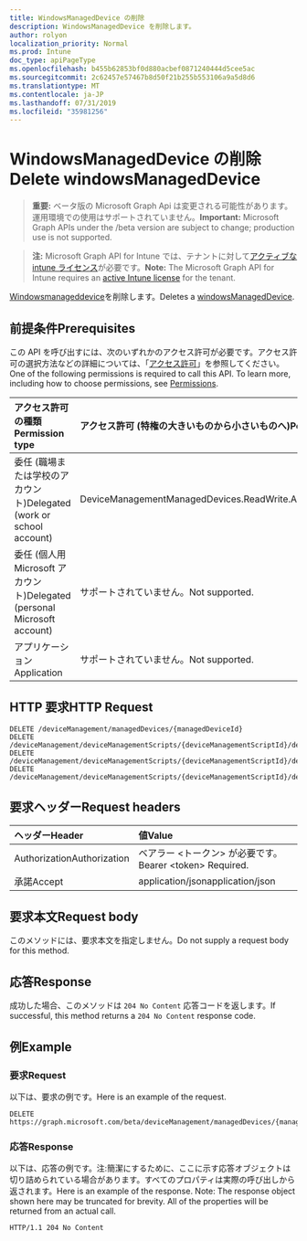 ```yaml
---
title: WindowsManagedDevice の削除
description: WindowsManagedDevice を削除します。
author: rolyon
localization_priority: Normal
ms.prod: Intune
doc_type: apiPageType
ms.openlocfilehash: b455b62853bf0d880acbef0871240444d5cee5ac
ms.sourcegitcommit: 2c62457e57467b8d50f21b255b553106a9a5d8d6
ms.translationtype: MT
ms.contentlocale: ja-JP
ms.lasthandoff: 07/31/2019
ms.locfileid: "35981256"
---
```

# <a name="delete-windowsmanageddevice"></a><span data-ttu-id="f766a-103">WindowsManagedDevice の削除</span><span class="sxs-lookup"><span data-stu-id="f766a-103">Delete windowsManagedDevice</span></span>

> <span data-ttu-id="f766a-104">**重要:** ベータ版の Microsoft Graph Api は変更される可能性があります。運用環境での使用はサポートされていません。</span><span class="sxs-lookup"><span data-stu-id="f766a-104">**Important:** Microsoft Graph APIs under the /beta version are subject to change; production use is not supported.</span></span>

> <span data-ttu-id="f766a-105">**注:** Microsoft Graph API for Intune では、テナントに対して[アクティブな intune ライセンス](https://go.microsoft.com/fwlink/?linkid=839381)が必要です。</span><span class="sxs-lookup"><span data-stu-id="f766a-105">**Note:** The Microsoft Graph API for Intune requires an [active Intune license](https://go.microsoft.com/fwlink/?linkid=839381) for the tenant.</span></span>

<span data-ttu-id="f766a-106">[Windowsmanageddevice](../resources/intune-devices-windowsmanageddevice.md)を削除します。</span><span class="sxs-lookup"><span data-stu-id="f766a-106">Deletes a [windowsManagedDevice](../resources/intune-devices-windowsmanageddevice.md).</span></span>

## <a name="prerequisites"></a><span data-ttu-id="f766a-107">前提条件</span><span class="sxs-lookup"><span data-stu-id="f766a-107">Prerequisites</span></span>
<span data-ttu-id="f766a-p101">この API を呼び出すには、次のいずれかのアクセス許可が必要です。アクセス許可の選択方法などの詳細については、「[アクセス許可](/graph/permissions-reference)」を参照してください。</span><span class="sxs-lookup"><span data-stu-id="f766a-p101">One of the following permissions is required to call this API. To learn more, including how to choose permissions, see [Permissions](/graph/permissions-reference).</span></span>

|<span data-ttu-id="f766a-110">アクセス許可の種類</span><span class="sxs-lookup"><span data-stu-id="f766a-110">Permission type</span></span>|<span data-ttu-id="f766a-111">アクセス許可 (特権の大きいものから小さいものへ)</span><span class="sxs-lookup"><span data-stu-id="f766a-111">Permissions (from most to least privileged)</span></span>|
|:---|:---|
|<span data-ttu-id="f766a-112">委任 (職場または学校のアカウント)</span><span class="sxs-lookup"><span data-stu-id="f766a-112">Delegated (work or school account)</span></span>|<span data-ttu-id="f766a-113">DeviceManagementManagedDevices.ReadWrite.All</span><span class="sxs-lookup"><span data-stu-id="f766a-113">DeviceManagementManagedDevices.ReadWrite.All</span></span>|
|<span data-ttu-id="f766a-114">委任 (個人用 Microsoft アカウント)</span><span class="sxs-lookup"><span data-stu-id="f766a-114">Delegated (personal Microsoft account)</span></span>|<span data-ttu-id="f766a-115">サポートされていません。</span><span class="sxs-lookup"><span data-stu-id="f766a-115">Not supported.</span></span>|
|<span data-ttu-id="f766a-116">アプリケーション</span><span class="sxs-lookup"><span data-stu-id="f766a-116">Application</span></span>|<span data-ttu-id="f766a-117">サポートされていません。</span><span class="sxs-lookup"><span data-stu-id="f766a-117">Not supported.</span></span>|

## <a name="http-request"></a><span data-ttu-id="f766a-118">HTTP 要求</span><span class="sxs-lookup"><span data-stu-id="f766a-118">HTTP Request</span></span>
<!-- {
  "blockType": "ignored"
}
-->
``` http
DELETE /deviceManagement/managedDevices/{managedDeviceId}
DELETE /deviceManagement/deviceManagementScripts/{deviceManagementScriptId}/deviceRunStates/{deviceManagementScriptDeviceStateId}/managedDevice
DELETE /deviceManagement/deviceManagementScripts/{deviceManagementScriptId}/deviceRunStates/{deviceManagementScriptDeviceStateId}/managedDevice/users/{userId}/managedDevices/{managedDeviceId}
DELETE /deviceManagement/deviceManagementScripts/{deviceManagementScriptId}/deviceRunStates/{deviceManagementScriptDeviceStateId}/managedDevice/detectedApps/{detectedAppId}/managedDevices/{managedDeviceId}
```

## <a name="request-headers"></a><span data-ttu-id="f766a-119">要求ヘッダー</span><span class="sxs-lookup"><span data-stu-id="f766a-119">Request headers</span></span>
|<span data-ttu-id="f766a-120">ヘッダー</span><span class="sxs-lookup"><span data-stu-id="f766a-120">Header</span></span>|<span data-ttu-id="f766a-121">値</span><span class="sxs-lookup"><span data-stu-id="f766a-121">Value</span></span>|
|:---|:---|
|<span data-ttu-id="f766a-122">Authorization</span><span class="sxs-lookup"><span data-stu-id="f766a-122">Authorization</span></span>|<span data-ttu-id="f766a-123">ベアラー &lt;トークン&gt; が必要です。</span><span class="sxs-lookup"><span data-stu-id="f766a-123">Bearer &lt;token&gt; Required.</span></span>|
|<span data-ttu-id="f766a-124">承諾</span><span class="sxs-lookup"><span data-stu-id="f766a-124">Accept</span></span>|<span data-ttu-id="f766a-125">application/json</span><span class="sxs-lookup"><span data-stu-id="f766a-125">application/json</span></span>|

## <a name="request-body"></a><span data-ttu-id="f766a-126">要求本文</span><span class="sxs-lookup"><span data-stu-id="f766a-126">Request body</span></span>
<span data-ttu-id="f766a-127">このメソッドには、要求本文を指定しません。</span><span class="sxs-lookup"><span data-stu-id="f766a-127">Do not supply a request body for this method.</span></span>

## <a name="response"></a><span data-ttu-id="f766a-128">応答</span><span class="sxs-lookup"><span data-stu-id="f766a-128">Response</span></span>
<span data-ttu-id="f766a-129">成功した場合、このメソッドは `204 No Content` 応答コードを返します。</span><span class="sxs-lookup"><span data-stu-id="f766a-129">If successful, this method returns a `204 No Content` response code.</span></span>

## <a name="example"></a><span data-ttu-id="f766a-130">例</span><span class="sxs-lookup"><span data-stu-id="f766a-130">Example</span></span>

### <a name="request"></a><span data-ttu-id="f766a-131">要求</span><span class="sxs-lookup"><span data-stu-id="f766a-131">Request</span></span>
<span data-ttu-id="f766a-132">以下は、要求の例です。</span><span class="sxs-lookup"><span data-stu-id="f766a-132">Here is an example of the request.</span></span>
``` http
DELETE https://graph.microsoft.com/beta/deviceManagement/managedDevices/{managedDeviceId}
```

### <a name="response"></a><span data-ttu-id="f766a-133">応答</span><span class="sxs-lookup"><span data-stu-id="f766a-133">Response</span></span>
<span data-ttu-id="f766a-p102">以下は、応答の例です。注:簡潔にするために、ここに示す応答オブジェクトは切り詰められている場合があります。すべてのプロパティは実際の呼び出しから返されます。</span><span class="sxs-lookup"><span data-stu-id="f766a-p102">Here is an example of the response. Note: The response object shown here may be truncated for brevity. All of the properties will be returned from an actual call.</span></span>
``` http
HTTP/1.1 204 No Content
```





